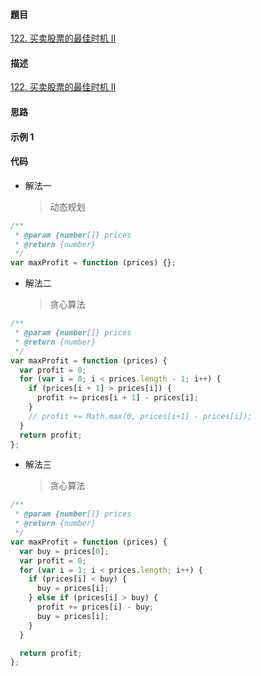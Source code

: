 #### 題目

[122. 买卖股票的最佳时机 II](https://leetcode-cn.com/problems/best-time-to-buy-and-sell-stock-ii/)

#### 描述

[122. 买卖股票的最佳时机 II](https://leetcode-cn.com/problems/best-time-to-buy-and-sell-stock-ii/)

#### 思路

#### 示例 1

#### 代码

- 解法一
  > 动态规划

```js
/**
 * @param {number[]} prices
 * @return {number}
 */
var maxProfit = function (prices) {};
```

- 解法二
  > 贪心算法

```js
/**
 * @param {number[]} prices
 * @return {number}
 */
var maxProfit = function (prices) {
  var profit = 0;
  for (var i = 0; i < prices.length - 1; i++) {
    if (prices[i + 1] > prices[i]) {
      profit += prices[i + 1] - prices[i];
    }
    // profit += Math.max(0, prices[i+1] - prices[i]);
  }
  return profit;
};
```

- 解法三
  > 贪心算法

```js
/**
 * @param {number[]} prices
 * @return {number}
 */
var maxProfit = function (prices) {
  var buy = prices[0];
  var profit = 0;
  for (var i = 1; i < prices.length; i++) {
    if (prices[i] < buy) {
      buy = prices[i];
    } else if (prices[i] > buy) {
      profit += prices[i] - buy;
      buy = prices[i];
    }
  }

  return profit;
};
```

